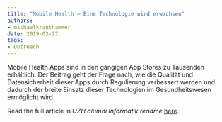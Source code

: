 ```yaml
---
title: "Mobile Health – Eine Technologie wird erwachsen"
authors: 
- michaelkrauthammer
date: 2019-03-27
tags:
- Outreach
---
```


Mobile Health Apps sind in den gängigen App Stores zu Tausenden erhältlich. Der Beitrag geht der Frage nach, wie die Qualität und Datensicherheit dieser Apps durch Regulierung verbessert werden und dadurch der breite Einsatz dieser Technologien im Gesundheitswesen ermöglicht wird.

Read the full article in *UZH alumni Informatik readme* [here](https://www.alumni.ch/readme/archive/readme41_19.pdf).
